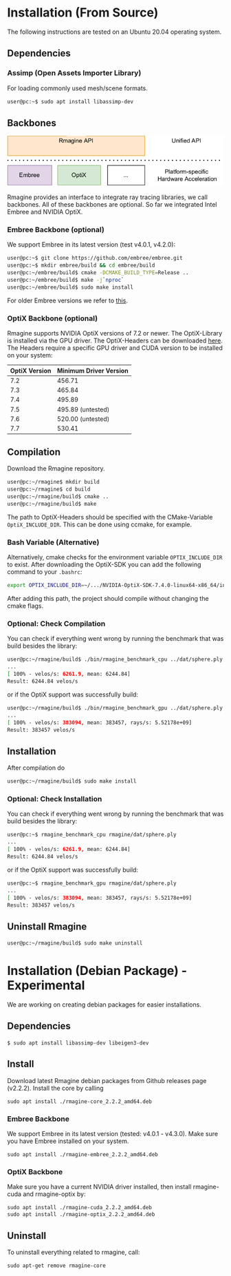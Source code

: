 # Installation (From Source)

The following instructions are tested on an Ubuntu 20.04 operating system.

## Dependencies

### Assimp (Open Assets Importer Library)

For loading commonly used mesh/scene formats.

```bash
user@pc:~$ sudo apt install libassimp-dev
```

## Backbones

![rmagine_backends](/resources/img/rmagine_backends.png)

Rmagine provides an interface to integrate ray tracing libraries, we call backbones. All of these backbones are optional. So far we integrated Intel Embree and NVIDIA OptiX.

### Embree Backbone (optional)

We support Embree in its latest version (test v4.0.1, v4.2.0):

```bash
user@pc:~$ git clone https://github.com/embree/embree.git
user@pc:~$ mkdir embree/build && cd embree/build
user@pc:~/embree/build$ cmake -DCMAKE_BUILD_TYPE=Release ..
user@pc:~/embree/build$ make -j`nproc`
user@pc:~/embree/build$ sudo make install
```

For older Embree versions we refer to [this](/extra/embree3.md).

### OptiX Backbone (optional)

Rmagine supports NVIDIA OptiX versions of 7.2 or newer.
The OptiX-Library is installed via the GPU driver.
The OptiX-Headers can be downloaded [here](https://developer.nvidia.com/designworks/optix/download).
The Headers require a specific GPU driver and CUDA version to be installed on your system:

| OptiX Version | Minimum Driver Version |
|---------------|------------------------|
|     7.2       |  456.71                |
|     7.3       |  465.84                |
|     7.4       |  495.89                |
|     7.5       |  495.89 (untested)     |
|     7.6       |  520.00 (untested)     |
|     7.7       |  530.41                |


## Compilation

Download the Rmagine repository. 

```bash
user@pc:~/rmagine$ mkdir build
user@pc:~/rmagine$ cd build
user@pc:~/rmagine/build$ cmake ..
user@pc:~/rmagine/build$ make
```

The path to OptiX-Headers should be specified with the CMake-Variable `OptiX_INCLUDE_DIR`. This can be done using ccmake, for example.

### Bash Variable (Alternative)

Alternatively, cmake checks for the environment variable `OPTIX_INCLUDE_DIR` to exist. After downloading the OptiX-SDK you can add the following command to your `.bashrc`:

```bash
export OPTIX_INCLUDE_DIR=~/.../NVIDIA-OptiX-SDK-7.4.0-linux64-x86_64/include
```

After adding this path, the project should compile without changing the cmake flags.

### Optional: Check Compilation 

You can check if everything went wrong by running the benchmark that was build besides the library:

```bash
user@pc:~/rmagine/build$ ./bin/rmagine_benchmark_cpu ../dat/sphere.ply
...
[ 100% - velos/s: 6261.9, mean: 6244.84] 
Result: 6244.84 velos/s
```

or if the OptiX support was successfully build:

```bash
user@pc:~/rmagine/build$ ./bin/rmagine_benchmark_gpu ../dat/sphere.ply
...
[ 100% - velos/s: 383094, mean: 383457, rays/s: 5.52178e+09] 
Result: 383457 velos/s
```

## Installation

After compilation do

```bash
user@pc:~/rmagine/build$ sudo make install
```

### Optional: Check Installation

You can check if everything went wrong by running the benchmark that was build besides the library:

```bash
user@pc:~$ rmagine_benchmark_cpu rmagine/dat/sphere.ply
...
[ 100% - velos/s: 6261.9, mean: 6244.84] 
Result: 6244.84 velos/s
```

or if the OptiX support was successfully build:

```bash
user@pc:~$ rmagine_benchmark_gpu rmagine/dat/sphere.ply
...
[ 100% - velos/s: 383094, mean: 383457, rays/s: 5.52178e+09] 
Result: 383457 velos/s
```

## Uninstall Rmagine

```bash
user@pc:~/rmagine/build$ sudo make uninstall
```

# Installation (Debian Package) - Experimental

We are working on creating debian packages for easier installations.

## Dependencies

```console
$ sudo apt install libassimp-dev libeigen3-dev
```

## Install
Download latest Rmagine debian packages from Github releases page (v2.2.2). Install the core by calling

```console
sudo apt install ./rmagine-core_2.2.2_amd64.deb
```

### Embree Backbone  

We support Embree in its latest version (tested: v4.0.1 - v4.3.0). Make sure you have Embree installed on your system.

```console
sudo apt install ./rmagine-embree_2.2.2_amd64.deb
```

### OptiX Backbone

Make sure you have a current NVIDIA driver installed, then install rmagine-cuda and rmagine-optix by:

```console
sudo apt install ./rmagine-cuda_2.2.2_amd64.deb
sudo apt install ./rmagine-optix_2.2.2_amd64.deb
```

## Uninstall

To uninstall everything related to rmagine, call:

```console
sudo apt-get remove rmagine-core
```

